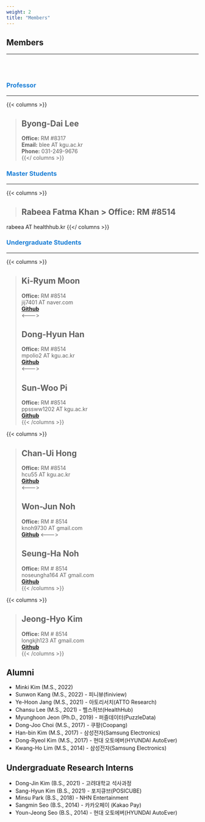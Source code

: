 ```yaml
---
weight: 2
title: "Members"
---
```


## Members
---
<br><br>

### <span style="color:#197ed6">Professor</span>  
---  
{{< columns >}}
> ## Byong-Dai Lee  
> **Office:** RM #8317  
**Email:** blee AT kgu.ac.kr  
**Phone:** 031-249-9676  
{{</ columns >}}

### <span style="color:#197ed6">Master Students</span>  
---

{{< columns >}}
> ## Rabeea Fatma Khan  > **Office:** RM #8514   
rabeea AT healthhub.kr
{{</ columns >}}

### <span style="color:#197ed6">Undergraduate Students</span>  
---

{{< columns >}}  
> ## Ki-Ryum Moon
> **Office:** RM #8514  
jij7401 AT naver.com  
[**Github**](https://github.com/jij7401)   
<--->
> ## Dong-Hyun Han   
> **Office:** RM #8514  
mpolio2 AT kgu.ac.kr  
[**Github**](https://github.com/DongHyun99)  
<--->
> ## Sun-Woo Pi
> **Office:** RM #8514  
ppssww1202 AT kgu.ac.kr  
[**Github**](https://github.com/PiSunWoo)  
{{< /columns >}}  

{{< columns >}} 
> ## Chan-Ui Hong
> **Office:** RM #8514  
hcu55 AT kgu.ac.kr  
[**Github**](https://github.com/hcu55)  
<--->  
> ## Won-Jun Noh  
> **Office:** RM # 8514  
knoh9730 AT gmail.com  
[**Github**](https://github.com/reflelia) 
<--->  
> ## Seung-Ha Noh  
> **Office:** RM # 8514  
noseungha164 AT gmail.com  
[**Github**](https://github.com/seungha164)  
{{< /columns >}}

{{< columns >}}  
> ## Jeong-Hyo Kim  
> **Office:** RM # 8514  
longkjh123 AT gmail.com  
[**Github**](https://github.com/jjanghyo)  
{{< /columns >}}

## Alumni  

- Minki Kim (M.S., 2022)   
- Sunwon Kang (M.S., 2022) - 피니뷰(finiview)  
- Ye-Hoon Jang (M.S., 2021) - 아토리서치(ATTO Research)  
- Chansu Lee (M.S., 2021) - 헬스허브(HealthHub)  
- Myunghoon Jeon (Ph.D., 2019) - 퍼즐데이터(PuzzleData)  
- Dong-Joo Choi (M.S., 2017) - 쿠팡(Coopang)  
- Han-bin Kim (M.S., 2017) - 삼성전자(Samsung Electronics)  
- Dong-Ryeol Kim (M.S., 2017) - 현대 오토에버(HYUNDAI AutoEver)  
- Kwang-Ho Lim (M.S., 2014) - 삼성전자(Samsung Electronics)  

## Undergraduate Research Interns  

- Dong-Jin Kim (B.S., 2021) -  고려대학교 석사과정
- Sang-Hyun Kim (B.S., 2021) - 포지큐브(POSICUBE)
- Minsu Park (B.S., 2018) - NHN Entertainment
- Sangmin Seo (B.S., 2014) - 카카오페이 (Kakao Pay)
- Youn-Jeong Seo (B.S., 2014) - 현대 오토에버(HYUNDAI AutoEver)  
